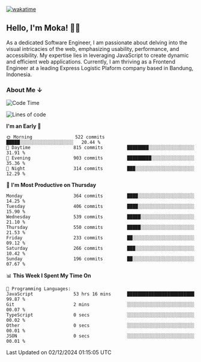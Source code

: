 [![wakatime](https://wakatime.com/badge/user/af9abd23-dba3-4dbe-973c-b045a9417a55.svg?style=social)](https://wakatime.com/@af9abd23-dba3-4dbe-973c-b045a9417a55)
## Hello, I'm Moka! 👋🏼


As a dedicated Software Engineer, I am passionate about delving into the visual intricacies of the web, emphasizing usability, performance, and accessibility. My expertise lies in leveraging JavaScript to create dynamic and efficient web applications. Currently, I am thriving as a Frontend Engineer at a leading Express Logistic Plaform company based in Bandung, Indonesia.

### About Me ↓

<!--START_SECTION:waka-->
![Code Time](http://img.shields.io/badge/Code%20Time-11%2C349%20hrs%2048%20mins-blue)

![Lines of code](https://img.shields.io/badge/From%20Hello%20World%20I%27ve%20Written-4.2%20million%20lines%20of%20code-blue)

**I'm an Early 🐤** 

```text
🌞 Morning                522 commits         █████░░░░░░░░░░░░░░░░░░░░   20.44 % 
🌆 Daytime                815 commits         ████████░░░░░░░░░░░░░░░░░   31.91 % 
🌃 Evening                903 commits         █████████░░░░░░░░░░░░░░░░   35.36 % 
🌙 Night                  314 commits         ███░░░░░░░░░░░░░░░░░░░░░░   12.29 % 
```
📅 **I'm Most Productive on Thursday** 

```text
Monday                   364 commits         ████░░░░░░░░░░░░░░░░░░░░░   14.25 % 
Tuesday                  406 commits         ████░░░░░░░░░░░░░░░░░░░░░   15.90 % 
Wednesday                539 commits         █████░░░░░░░░░░░░░░░░░░░░   21.10 % 
Thursday                 550 commits         █████░░░░░░░░░░░░░░░░░░░░   21.53 % 
Friday                   233 commits         ██░░░░░░░░░░░░░░░░░░░░░░░   09.12 % 
Saturday                 266 commits         ███░░░░░░░░░░░░░░░░░░░░░░   10.42 % 
Sunday                   196 commits         ██░░░░░░░░░░░░░░░░░░░░░░░   07.67 % 
```


📊 **This Week I Spent My Time On** 

```text
💬 Programming Languages: 
JavaScript               53 hrs 16 mins      █████████████████████████   99.87 % 
Git                      2 mins              ░░░░░░░░░░░░░░░░░░░░░░░░░   00.07 % 
TypeScript               0 secs              ░░░░░░░░░░░░░░░░░░░░░░░░░   00.02 % 
Other                    0 secs              ░░░░░░░░░░░░░░░░░░░░░░░░░   00.01 % 
JSON                     0 secs              ░░░░░░░░░░░░░░░░░░░░░░░░░   00.01 % 
```


 Last Updated on 02/12/2024 01:15:05 UTC
<!--END_SECTION:waka-->
